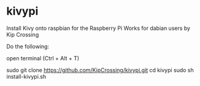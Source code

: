 # kivypi
Install Kivy onto raspbian for the Raspberry Pi
Works for dabian users
by Kip Crossing


Do the following:

open terminal (Ctrl + Alt + T)

sudo git clone https://github.com/KipCrossing/kivypi.git
cd kivypi
sudo sh install-kivypi.sh
